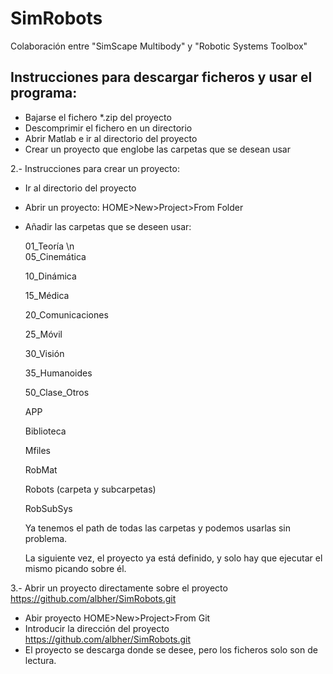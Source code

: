 # SimRobots
Colaboración entre "SimScape Multibody" y "Robotic Systems Toolbox"

## Instrucciones para descargar ficheros y usar el programa:
* Bajarse el fichero *.zip del proyecto
* Descomprimir el fichero en un directorio
* Abrir Matlab e ir al directorio del proyecto
* Crear un proyecto que englobe las carpetas que se desean usar

2.- Instrucciones para crear un proyecto:
* Ir al directorio del proyecto
* Abrir un proyecto: HOME>New>Project>From Folder
* Añadir las carpetas que se deseen usar:
  
  01_Teoría \n  
  05_Cinemática
  
  10_Dinámica
  
  15_Médica
  
  20_Comunicaciones
  
  25_Móvil
  
  30_Visión
  
  35_Humanoides
  
  50_Clase_Otros
  
  APP
  
  Biblioteca
  
  Mfiles
  
  RobMat
  
  Robots (carpeta y subcarpetas)
  
  RobSubSys 

  Ya tenemos el path de todas las carpetas y podemos usarlas sin problema.
  
  La siguiente vez, el proyecto ya está definido, y solo hay que ejecutar el mismo picando sobre él.

3.- Abrir un proyecto directamente sobre el proyecto https://github.com/albher/SimRobots.git
* Abir proyecto HOME>New>Project>From Git
* Introducir la dirección del proyecto https://github.com/albher/SimRobots.git
* El proyecto se descarga donde se desee, pero los ficheros solo son de lectura.

